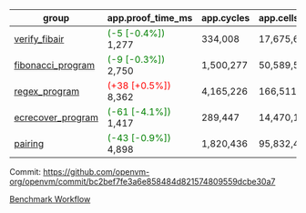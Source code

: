 | group | app.proof_time_ms | app.cycles | app.cells_used | leaf.proof_time_ms | leaf.cycles | leaf.cells_used |
| -- | -- | -- | -- | -- | -- | -- |
| [verify_fibair](https://github.com/openvm-org/openvm/blob/benchmark-results/benchmarks-pr/1549/verify_fibair-bc2bef7fe3a6e858484d821574809559dcbe30a7.md) |<span style='color: green'>(-5 [-0.4%])</span> 1,277 |  334,008 |  17,675,690 |- | - | - |
| [fibonacci_program](https://github.com/openvm-org/openvm/blob/benchmark-results/benchmarks-pr/1549/fibonacci-bc2bef7fe3a6e858484d821574809559dcbe30a7.md) |<span style='color: green'>(-9 [-0.3%])</span> 2,750 |  1,500,277 |  50,589,503 |- | - | - |
| [regex_program](https://github.com/openvm-org/openvm/blob/benchmark-results/benchmarks-pr/1549/regex-bc2bef7fe3a6e858484d821574809559dcbe30a7.md) |<span style='color: red'>(+38 [+0.5%])</span> 8,362 |  4,165,226 |  166,511,152 |- | - | - |
| [ecrecover_program](https://github.com/openvm-org/openvm/blob/benchmark-results/benchmarks-pr/1549/ecrecover-bc2bef7fe3a6e858484d821574809559dcbe30a7.md) |<span style='color: green'>(-61 [-4.1%])</span> 1,417 |  289,447 |  14,470,186 |- | - | - |
| [pairing](https://github.com/openvm-org/openvm/blob/benchmark-results/benchmarks-pr/1549/pairing-bc2bef7fe3a6e858484d821574809559dcbe30a7.md) |<span style='color: green'>(-43 [-0.9%])</span> 4,898 |  1,820,436 |  95,832,407 |- | - | - |


Commit: https://github.com/openvm-org/openvm/commit/bc2bef7fe3a6e858484d821574809559dcbe30a7

[Benchmark Workflow](https://github.com/openvm-org/openvm/actions/runs/14223830236)
